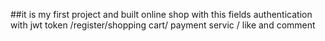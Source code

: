 ##it is my first  project and built online shop with this fields
authentication with jwt token /register/shopping cart/
payment servic /
like and comment
